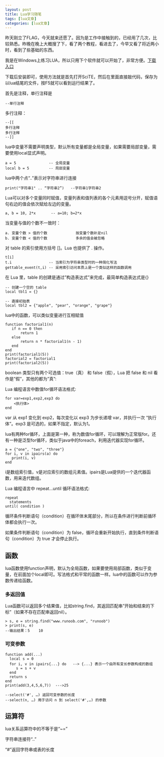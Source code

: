 ```yaml
---
layout: post
title: Lua学习随笔 
tags: [lua文章]
categories: [lua文章]
---
```

昨天刚立了FLAG，今天就来还愿了。因为是工作中接触到的，已经用了几次，比较熟悉。昨晚在晚上大概搜了下，看了两个教程，看进去了，今早又看了将近两小时，看到了些基础的东西。

我是在Windows上练习LUA，所以只用下个软件就可以开始了，非常方便。[下载入口](http://static.runoob.com/download/LuaForWindows_v5.1.4-46.exe)

下载后安装即可，使用方法就是首先打开SciTE，然后在里面直接敲代码，保存为以lua结尾的文件，按F5就可以看到运行结果了。

首先是注释，单行注释是

    
    
    --单行注释
    

多行注释：

    
    
    --[[
    多行注释
    多行注释
    --]]
    

lua中变量不需要声明类型，默认所有变量都是全局变量，如果需要局部变量，需要使用local显式声明。

    
    
    a = 5               -- 全局变量
    local b = 5         -- 局部变量
    

lua中两个点“..”表示对字符串进行连接

    
    
    print("字符串1" .. “字符串2”)   --字符串1字符串2
    

Lua可以对多个变量同时赋值，变量列表和值列表的各个元素用逗号分开，赋值语句右边的值会依次赋给左边的变量。

    
    
    a, b = 10, 2*x       -- a=10; b=2*x
    

当变量与值的个数不一致时：

    
    
    a. 变量个数 > 值的个数             按变量个数补足nil
    b. 变量个数 < 值的个数             多余的值会被忽略
    

对 table 的索引使用方括号 []。Lua 也提供了 . 操作。

    
    
    t[i]
    t.i                 -- 当索引为字符串类型时的一种简化写法
    gettable_event(t,i) -- 采用索引访问本质上是一个类似这样的函数调用
    

在 Lua 里，table 的创建是通过”构造表达式”来完成，最简单构造表达式是{}

    
    
    -- 创建一个空的 table
    local tbl1 = {}
    
    -- 直接初始表
    local tbl2 = {"apple", "pear", "orange", "grape"}
    

lua中的函数，可以类似变量进行互相赋值

    
    
    function factorial1(n)
       if n == 0 then
           return 1
       else
           return n * factorial1(n - 1)
       end
    end
    print(factorial1(5))
    factorial2 = factorial1
    print(factorial2(5))
    

boolean 类型只有两个可选值：true（真） 和 false（假），Lua 把 false 和 nil 看作是”假”，其他的都为”真”:

Lua 编程语言中数值for循环语法格式:

    
    
    for var=exp1,exp2,exp3 do  
        <执行体>  
    end 
    

var 从 exp1 变化到 exp2，每次变化以 exp3 为步长递增 var，并执行一次 “执行体”。exp3 是可选的，如果不指定，默认为1。

lua有两种for循环，上面是第一种，称为数值for循环，可以理解为正常版for。还有一种是泛型for循环，类似于java中的foreach，利用迭代器实现for循环。

    
    
    a = {"one", "two", "three"}
    for i, v in ipairs(a) do
       print(i, v)
    end 
    

i是数组索引值，v是对应索引的数组元素值。ipairs是Lua提供的一个迭代器函数，用来迭代数组。

Lua 编程语言中 repeat…until 循环语法格式:

    
    
    repeat
      statements
    until( condition )
    

循环条件判断语句（condition）在循环体末尾部分，所以在条件进行判断前循环体都会执行一次。

如果条件判断语句（condition）为 false，循环会重新开始执行，直到条件判断语句（condition）为 true 才会停止执行。

## 函数

lua函数使用function声明，默认为全局函数，如果要使用局部函数，类似于变量，在前面加个local即可。写法格式和平常的函数一样。lua中的函数可以作为参数传递给函数。

### 多返回值

Lua函数可以返回多个结果值，比如string.find，其返回匹配串”开始和结束的下标”（如果不存在匹配串返回nil）。

    
    
    > s, e = string.find("www.runoob.com", "runoob") 
    > print(s, e)
    --输出结果：5    10
    

### 可变参数

    
    
    function add(...)  
      local s = 0  
      for i, v in ipairs{...} do   --> {...} 表示一个由所有变长参数构成的数组  
         s = s + v  
      end  
      return s  
    end  
    print(add(3,4,5,6,7))  --->25
    
    --select('#', …) 返回可变参数的长度
    --select(n, …) 用于访问 n 到 select('#',…) 的参数
    

## 运算符

lua关系运算符中的不等于是“~=”

字符串连接符“..”

“#”返回字符串或表的长度